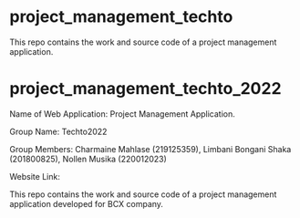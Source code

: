# project_management_techto
This repo contains the work and source code of a project management application. 
# project_management_techto_2022

Name of Web Application: Project Management Application.

Group Name: Techto2022

Group Members: Charmaine Mahlase (219125359), Limbani Bongani Shaka (201800825), Nollen Musika (220012023)

Website Link:


This repo contains the work and source code of a project management application developed for BCX company.
